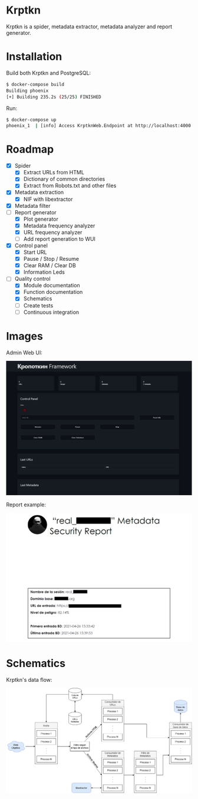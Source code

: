 # Krptkn

Krptkn is a spider, metadata extractor, metadata analyzer and report generator.

# Installation
Build both Krptkn and PostgreSQL:
```bash
$ docker-compose build
Building phoenix
[+] Building 235.2s (25/25) FINISHED
```

Run:
```bash
$ docker-compose up
phoenix_1  | [info] Access KrptknWeb.Endpoint at http://localhost:4000
```

# Roadmap

- [x] Spider
  - [x] Extract URLs from HTML
  - [x] Dictionary of common directories
  - [x] Extract from Robots.txt and other files
- [x] Metadata extraction
  - [x] NIF with libextractor
- [x] Metadata filter
- [ ] Report generator
  - [x] Plot generator
  - [x] Metadata frequency analyzer
  - [x] URL frequency analyzer
  - [ ] Add report generation to WUI
- [x] Control panel
  - [x] Start URL
  - [x] Pause / Stop / Resume
  - [x] Clear RAM / Clear DB
  - [x] Information Leds
- [ ] Quality control
  - [x] Module documentation
  - [x] Function documentation
  - [x] Schematics
  - [ ] Create tests
  - [ ] Continuous integration

# Images

Admin Web UI:

![Web UI](images/empty.png "Web UI")

Report example:

![Web UI](images/portada.png "Web UI")

# Schematics

Krptkn's data flow:

![Data flow for krptkn](images/architecture.png "Data flow for krptkn")
